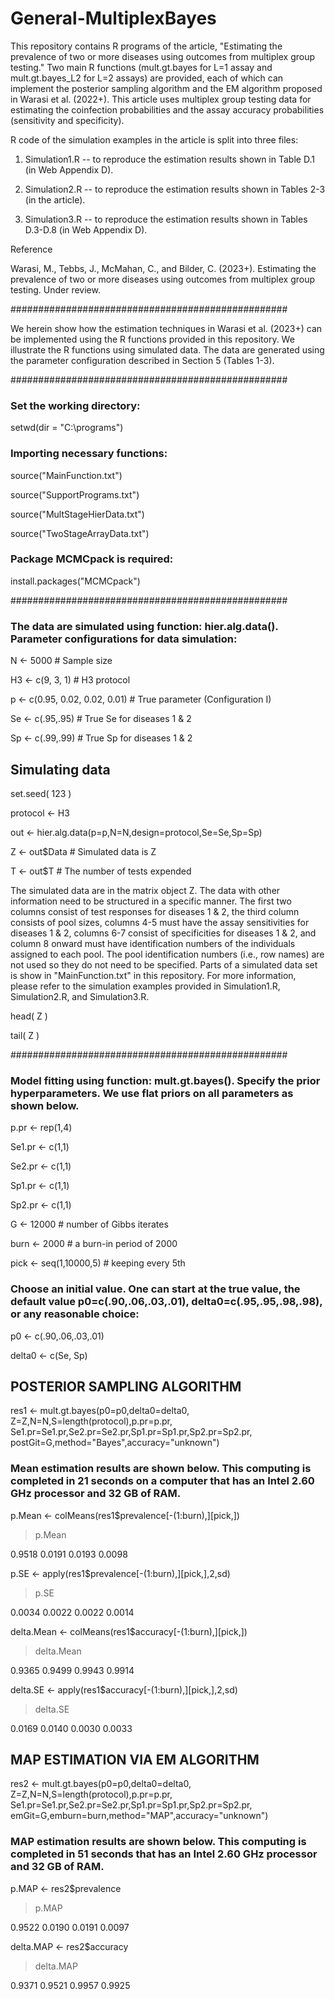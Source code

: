 # General-MultiplexBayes

This repository contains R programs of the article, "Estimating the prevalence of two or more diseases using outcomes from multiplex group testing." Two main R functions (mult.gt.bayes for L=1 assay and mult.gt.bayes_L2 for L=2 assays) are provided, each of which can implement the posterior sampling algorithm and the EM algorithm proposed in Warasi et al. (2022+). This article uses multiplex group testing data for estimating the coinfection probabilities and the assay accuracy probabilities (sensitivity and specificity).

R code of the simulation examples in the article is split into three files:

1. Simulation1.R -- to reproduce the estimation results shown in Table D.1 (in Web Appendix D).

2. Simulation2.R -- to reproduce the estimation results shown in Tables 2-3 (in the article).

3. Simulation3.R -- to reproduce the estimation results shown in Tables D.3-D.8 (in Web Appendix D). 



Reference

Warasi, M., Tebbs, J., McMahan, C., and Bilder, C. (2023+). Estimating the prevalence of two or more diseases using outcomes from multiplex group testing. Under review.


##################################################

We herein show how the estimation techniques in Warasi et al. (2023+) can be implemented using the R functions provided in this repository. 
We illustrate the R functions using simulated data. The data are generated using the parameter configuration described in Section 5 (Tables 1-3).

##################################################

### Set the working directory:
setwd(dir = "C:\\programs")

### Importing necessary functions:
source("MainFunction.txt")

source("SupportPrograms.txt")

source("MultStageHierData.txt")

source("TwoStageArrayData.txt")

### Package MCMCpack is required:

install.packages("MCMCpack")

##################################################

### The data are simulated using function: hier.alg.data(). Parameter configurations for data simulation:
N <- 5000                       # Sample size

H3 <- c(9, 3, 1)                # H3 protocol

p <- c(0.95, 0.02, 0.02, 0.01)  # True parameter (Configuration I)

Se <- c(.95,.95)                # True Se for diseases 1 & 2

Sp <- c(.99,.99)                # True Sp for diseases 1 & 2

## Simulating data 
set.seed( 123 )

protocol <- H3

out <- hier.alg.data(p=p,N=N,design=protocol,Se=Se,Sp=Sp)

Z <- out$Data        # Simulated data is Z

T <- out$T           # The number of tests expended


The simulated data are in the matrix object Z. The data with other information need to be structured in a specific manner. The first two columns consist of test responses for diseases 1 & 2, the third column consists of pool sizes, columns 4-5 must have the assay sensitivities for diseases 1 & 2, columns 6-7 consist of specificities for diseases 1 & 2, and column 8 onward must have identification numbers of the individuals assigned to each pool. The pool identification numbers (i.e., row names) are not used so they do not need to be specified. Parts of a simulated data set is show in "MainFunction.txt" in this repository. For more information, please refer to the simulation examples provided in Simulation1.R, Simulation2.R, and Simulation3.R.

head( Z )

tail( Z )


##################################################

### Model fitting using function: mult.gt.bayes(). Specify the prior hyperparameters. We use flat priors on all parameters as shown below.

p.pr <- rep(1,4)

Se1.pr <- c(1,1)

Se2.pr <- c(1,1)

Sp1.pr <- c(1,1)

Sp2.pr <- c(1,1)

G <- 12000               # number of Gibbs iterates

burn <- 2000             # a burn-in period of 2000

pick <- seq(1,10000,5)   # keeping every 5th

### Choose an initial value. One can start at the true value, the default value p0=c(.90,.06,.03,.01), delta0=c(.95,.95,.98,.98), or any reasonable choice: 

p0 <- c(.90,.06,.03,.01)    

delta0 <- c(Se, Sp)

## POSTERIOR SAMPLING ALGORITHM    
res1 <- mult.gt.bayes(p0=p0,delta0=delta0,
           Z=Z,N=N,S=length(protocol),p.pr=p.pr,
           Se1.pr=Se1.pr,Se2.pr=Se2.pr,Sp1.pr=Sp1.pr,Sp2.pr=Sp2.pr,
           postGit=G,method="Bayes",accuracy="unknown")

### Mean estimation results are shown below. This computing is completed in 21 seconds on a computer that has an Intel 2.60 GHz processor and 32 GB of RAM.

p.Mean <- colMeans(res1$prevalence[-(1:burn),][pick,])

> p.Mean
   
0.9518  0.0191  0.0193  0.0098  

p.SE <- apply(res1$prevalence[-(1:burn),][pick,],2,sd)

> p.SE
   
0.0034  0.0022  0.0022  0.0014  

delta.Mean <- colMeans(res1$accuracy[-(1:burn),][pick,])

> delta.Mean

0.9365   0.9499   0.9943   0.9914

delta.SE <- apply(res1$accuracy[-(1:burn),][pick,],2,sd)

> delta.SE

0.0169   0.0140   0.0030   0.0033


## MAP ESTIMATION VIA EM ALGORITHM
res2 <- mult.gt.bayes(p0=p0,delta0=delta0,
            Z=Z,N=N,S=length(protocol),p.pr=p.pr,
            Se1.pr=Se1.pr,Se2.pr=Se2.pr,Sp1.pr=Sp1.pr,Sp2.pr=Sp2.pr,
            emGit=G,emburn=burn,method="MAP",accuracy="unknown")

### MAP estimation results are shown below. This computing is completed in 51 seconds that has an Intel 2.60 GHz processor and 32 GB of RAM.

p.MAP <- res2$prevalence

> p.MAP

0.9522  0.0190  0.0191  0.0097

delta.MAP <- res2$accuracy

> delta.MAP

0.9371  0.9521  0.9957  0.9925

